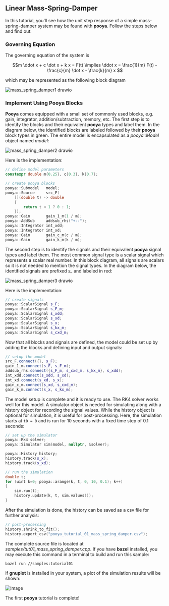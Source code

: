 ## Linear Mass-Spring-Damper

In this tutorial, you'll see how the unit step response of a simple mass-spring-damper system may be found with **pooya**. Follow the steps below and find out:

### Governing Equation
The governing equation of the system is

```math
m \ddot x + c \dot x + k x = F(t) \implies \ddot x = \frac{1}{m} F(t) - \frac{c}{m} \dot x - \frac{k}{m} x 
```

which may be represented as the following block diagram

![mass_spring_damper1 drawio](https://github.com/modjtabaf/pooya/assets/10777383/0349cd98-aa01-4bf7-ac8b-a680d2ad3bcf)

### Implement Using Pooya Blocks

**Pooya** comes equipped with a small set of commonly used blocks, e.g. gain, integrator, addition/subtraction, memory, etc.
The first step is to identify the blocks and their equivalent **pooya** types and label them. In the diagram below, the identified blocks are labeled followed by their **pooya** block types in green. The entire model is encapsulated as a *pooya::Model* object named *model*:

![mass_spring_damper2 drawio](https://github.com/modjtabaf/pooya/assets/10777383/d95ae10b-dcda-4431-9dc5-bd99860107e6)

Here is the implementation:

```cpp
// define model parameters
constexpr double m{0.25}, c{0.3}, k{0.7};

// create pooya blocks
pooya::Submodel   model;
pooya::Source     src_F(
    [](double t) -> double
    {
        return t < 1 ? 0 : 1;
    });
pooya::Gain       gain_1_m(1 / m);
pooya::AddSub     addsub_rhs("+--");
pooya::Integrator int_xdd;
pooya::Integrator int_xd;
pooya::Gain       gain_c_m(c / m);
pooya::Gain       gain_k_m(k / m);
```

The second step is to identify the signals and their equivalent **pooya** signal types and label them. The most common signal type is a scalar signal which represents a scalar real number. In this block diagram, all signals are scalars so it is not needed to mention the signal types. In the diagram below, the identified signals are prefixed *s_* and labeled in red:

![mass_spring_damper3 drawio](https://github.com/modjtabaf/pooya/assets/10777383/b96a2d40-6a90-44d3-b432-cc8c7e8f2978)

Here is the implementation:

```cpp
// create signals
pooya::ScalarSignal s_F;
pooya::ScalarSignal s_F_m;
pooya::ScalarSignal s_xdd;
pooya::ScalarSignal s_xd;
pooya::ScalarSignal s_x;
pooya::ScalarSignal s_kx_m;
pooya::ScalarSignal s_cxd_m;
```

Now that all blocks and signals are defined, the model could be set up by adding the blocks and defining input and output signals:

```cpp
// setup the model
src_F.connect({}, s_F);
gain_1_m.connect(s_F, s_F_m);
addsub_rhs.connect({s_F_m, s_cxd_m, s_kx_m}, s_xdd);
int_xdd.connect(s_xdd, s_xd);
int_xd.connect(s_xd, s_x);
gain_c_m.connect(s_xd, s_cxd_m);
gain_k_m.connect(s_x, s_kx_m);
```

The model setup is complete and it is ready to use. The RK4 solver works well for this model. A simulator object is needed for simulating along with a history object for recording the signal values. While the history object is optional for simulation, it is useful for post-processing. Here, the simulation starts at `t0 = 0` and is run for 10 seconds with a fixed time step of 0.1 seconds:

```cpp
// set up the simulator
pooya::Rk4 solver;
pooya::Simulator sim(model, nullptr, &solver);

pooya::History history;
history.track(s_x);
history.track(s_xd);

// run the simulation
double t;
for (uint k=0; pooya::arange(k, t, 0, 10, 0.1); k++)
{
    sim.run(t);
    history.update(k, t, sim.values());
}
```

After the simulation is done, the history can be saved as a csv file for further analysis:

```cpp
// post-processing
history.shrink_to_fit();
history.export_csv("pooya_tutorial_01_mass_spring_damper.csv");
```

The complete source file is located at *samples/tut01_mass_spring_damper.cpp*. If you have **bazel** installed, you may execute this command in a terminal to build and run this sample:

```bash
bazel run //samples:tutorial01
```

If **gnuplot** is installed in your system, a plot of the simulation results will be shown:

![image](https://github.com/modjtabaf/pooya/assets/10777383/b7605e4f-f7f9-4219-b266-758e978e8622)

The first **pooya** tutorial is complete!
